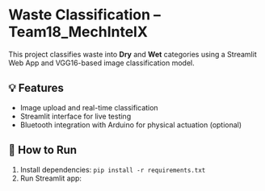 # Waste Classification – Team18_MechIntelX

This project classifies waste into **Dry** and **Wet** categories using a Streamlit Web App and VGG16-based image classification model.

## 💡 Features
- Image upload and real-time classification
- Streamlit interface for live testing
- Bluetooth integration with Arduino for physical actuation (optional)

## 🏁 How to Run
1. Install dependencies: `pip install -r requirements.txt`
2. Run Streamlit app:

